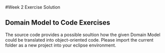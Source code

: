#Week 2 Exercise Solution

## Domain Model to Code Exercises

The source code provides a possible soultion how the given Domain Model could be translated into object-oriented code.
Please import the current folder as a new project into your eclipse environment.
